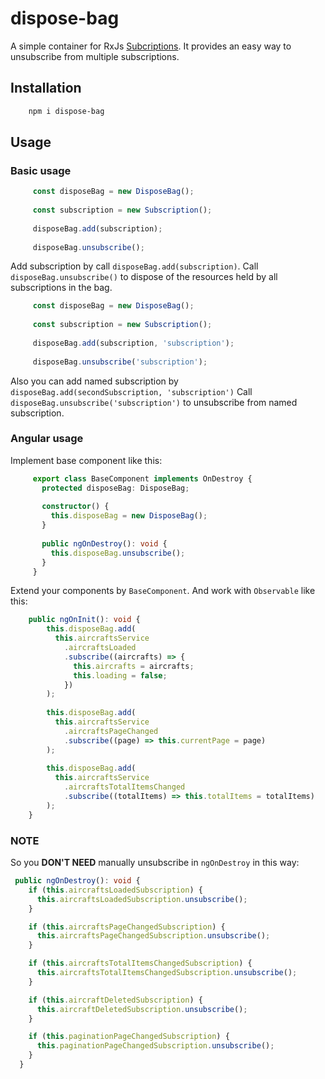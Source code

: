 # dispose-bag

A simple container for RxJs [Subcriptions](https://rxjs-dev.firebaseapp.com/api/index/class/Subscription).
It provides an easy way to unsubscribe from multiple subscriptions.

## Installation

````sh
    npm i dispose-bag
````

## Usage

### Basic usage

```ts
     const disposeBag = new DisposeBag();
    
     const subscription = new Subscription();
     
     disposeBag.add(subscription);
     
     disposeBag.unsubscribe();
```

Add subscription by call `disposeBag.add(subscription)`.
Call `disposeBag.unsubscribe()` to dispose of the resources held by all subscriptions in the bag. 

```ts
     const disposeBag = new DisposeBag();
    
     const subscription = new Subscription();
     
     disposeBag.add(subscription, 'subscription');
     
     disposeBag.unsubscribe('subscription');
```

Also you can add named subscription by `disposeBag.add(secondSubscription, 'subscription')`
Call `disposeBag.unsubscribe('subscription')` to unsubscribe from named subscription.


### Angular usage

Implement base component like this:

```ts
     export class BaseComponent implements OnDestroy {
       protected disposeBag: DisposeBag;
     
       constructor() {
         this.disposeBag = new DisposeBag();
       }
     
       public ngOnDestroy(): void {
         this.disposeBag.unsubscribe();
       }
     }
```

Extend your components by `BaseComponent`. And work with `Observable` like this:

```ts
    public ngOnInit(): void {
        this.disposeBag.add(
          this.aircraftsService
            .aircraftsLoaded
            .subscribe((aircrafts) => {
              this.aircrafts = aircrafts;
              this.loading = false;
            })
        );
    
        this.disposeBag.add(
          this.aircraftsService
            .aircraftsPageChanged
            .subscribe((page) => this.currentPage = page)
        );
    
        this.disposeBag.add(
          this.aircraftsService
            .aircraftsTotalItemsChanged
            .subscribe((totalItems) => this.totalItems = totalItems)
        );
    }
```

### NOTE

So you **DON'T NEED** manually unsubscribe in `ngOnDestroy` in this way:

```ts
 public ngOnDestroy(): void {
    if (this.aircraftsLoadedSubscription) {
      this.aircraftsLoadedSubscription.unsubscribe();
    }

    if (this.aircraftsPageChangedSubscription) {
      this.aircraftsPageChangedSubscription.unsubscribe();
    }

    if (this.aircraftsTotalItemsChangedSubscription) {
      this.aircraftsTotalItemsChangedSubscription.unsubscribe();
    }

    if (this.aircraftDeletedSubscription) {
      this.aircraftDeletedSubscription.unsubscribe();
    }

    if (this.paginationPageChangedSubscription) {
      this.paginationPageChangedSubscription.unsubscribe();
    }
  }
```
